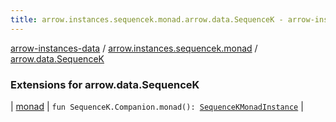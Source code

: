 ```yaml
---
title: arrow.instances.sequencek.monad.arrow.data.SequenceK - arrow-instances-data
---
```


[arrow-instances-data](../../index.html) / [arrow.instances.sequencek.monad](../index.html) / [arrow.data.SequenceK](./index.html)

### Extensions for arrow.data.SequenceK

| [monad](monad.html) | `fun SequenceK.Companion.monad(): `[`SequenceKMonadInstance`](../../arrow.instances/-sequence-k-monad-instance/index.html) |

